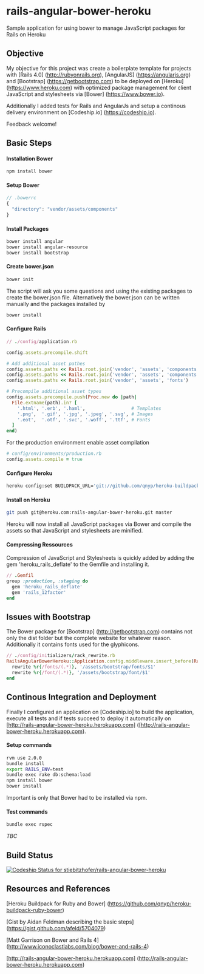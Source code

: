# rails-angular-bower-heroku #

Sample application for using bower to manage JavaScript packages for Rails on Heroku

## Objective ##

My objective for this project was create a boilerplate template for projects with [Rails 4.0] (http://rubyonrails.org), [AngularJS] (https://angularjs.org) and [Bootstrap] (https://getbootstrap.com) to be deployed on [Heroku] (https://www.heroku.com) with optimized package management for client JavaScript and stylesheets via [Bower] (https://www.bower.io).

Additionally I added tests for Rails and AngularJs and setup a continous delivery environment on [Codeship.io] (https://codeship.io).

Feedback welcome!

## Basic Steps ##

#### Installation Bower ####

```bash
npm install bower
```

#### Setup Bower ####

```js
// .bowerrc
{
  "directory": "vendor/assets/components"
}
```

#### Install Packages ####

```bash
bower install angular
bower install angular-resource
bower install bootstrap
```	

#### Create bower.json ####

```bash
bower init
```

The script will ask you some questions and using the existing packages to create the bower.json file. Alternatively the bower.json can be written manually and the packages installed by 

```bash
bower install
```

#### Configure Rails ####

```ruby
// ./config/application.rb

config.assets.precompile.shift

# Add additional asset pathes
config.assets.paths << Rails.root.join('vendor', 'assets', 'components')
config.assets.paths << Rails.root.join('vendor', 'assets', 'components', 'bootstrap', 'dist', 'fonts')
config.assets.paths << Rails.root.join('vendor', 'assets', 'fonts')

# Precompile additional asset types
config.assets.precompile.push(Proc.new do |path|
  File.extname(path).in? [
    '.html', '.erb', '.haml',                 # Templates
    '.png',  '.gif', '.jpg', '.jpeg', '.svg', # Images
    '.eot',  '.otf', '.svc', '.woff', '.ttf', # Fonts
  ]
end)
```

For the production environment enable asset compilation

```ruby
# config/environments/production.rb
config.assets.compile = true
```

#### Configure Heroku ####

```bash
heroku config:set BUILDPACK_URL='git://github.com/qnyp/heroku-buildpack-ruby-bower.git#run-bower'
```

#### Install on Heroku ####

```bash
git push git@heroku.com:rails-angular-bower-heroku.git master
```

Heroku will now install all JavaScript packages via Bower and compile the assets so that JavaScript and stylesheets are minified.

#### Compressing Ressources ####

Compression of JavaScript and Stylesheets is quickly added by adding the gem 'heroku_rails_deflate' to the Gemfile and installing it.

```ruby
// .Gemfil
group :production, :staging do
  gem 'heroku_rails_deflate'
  gem 'rails_12factor'
end
```	

## Issues with Bootstrap ##

The Bower package for [Bootstrap] (http://getbootstrap.com) contains not only the dist folder but the complete website for whatever reason. Additionally it contains fonts used for the glyphicons. 

```ruby
// ./config/initializers/rack_rewrite.rb
RailsAngularBowerHeroku::Application.config.middleware.insert_before(Rack::Runtime, Rack::Rewrite) do
  rewrite %r{/fonts/(.*)}, '/assets/bootstrap/fonts/$1'
  rewrite %r{/font/(.*)}, '/assets/bootstrap/font/$1'
end
```

## Continous Integration and Deployment ##

Finally I configured an application on [Codeship.io] to build the application, execute all tests and if tests succeed to deploy it automatically on [http://rails-angular-bower-heroku.herokuapp.com] ([http://rails-angular-bower-heroku.herokuapp.com).

#### Setup commands ####

```bash
rvm use 2.0.0
bundle install
export RAILS_ENV=test
bundle exec rake db:schema:load
npm install bower
bower install
```

Important is only that Bower had to be installed via npm.

#### Test commands ####

```bash
bundle exec rspec
```

*TBC*

## Build Status ##

[ ![Codeship Status for stiebitzhofer/rails-angular-bower-heroku](https://www.codeship.io/projects/a4bfc1d0-1d1e-0131-6161-2e26d21abb16/status?branch=master)](https://www.codeship.io/projects/8390)


## Resources and References ##

[Heroku Buildpack for Ruby and Bower] (https://github.com/qnyp/heroku-buildpack-ruby-bower)

[Gist by Aidan Feldman describing the basic steps] (https://gist.github.com/afeld/5704079)

[Matt Garrison on Bower and Rails 4] (http://www.iconoclastlabs.com/blog/bower-and-rails-4)

[http://rails-angular-bower-heroku.herokuapp.com] (http://rails-angular-bower-heroku.herokuapp.com)


